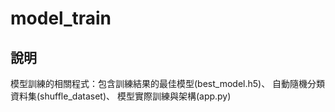 # model_train

## 說明

模型訓練的相關程式：包含訓練結果的最佳模型(best_model.h5)、
自動隨機分類資料集(shuffle_dataset)、
模型實際訓練與架構(app.py)

